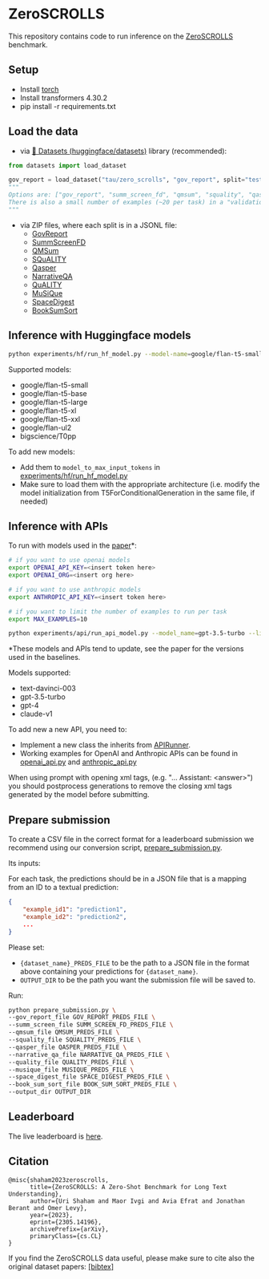 # ZeroSCROLLS

This repository contains code to run inference on the [ZeroSCROLLS](https://www.zero.scrolls-benchmark.com/) benchmark.

## Setup

* Install [torch](https://pytorch.org/get-started/locally/)
* Install transformers 4.30.2
* pip install -r requirements.txt


## Load the data
- via [🤗 Datasets (huggingface/datasets)](https://huggingface.co/datasets/tau/zero_scrolls/viewer/book_sum_sort/test) library (recommended):
```python
from datasets import load_dataset

gov_report = load_dataset("tau/zero_scrolls", "gov_report", split="test")
"""
Options are: ["gov_report", "summ_screen_fd", "qmsum", "squality", "qasper","narrative_qa", "quality", "musique", "space_digest","book_sum_sort"]
There is also a small number of examples (~20 per task) in a "validation" split, meant for eyeballing purposes
"""

```

- via ZIP files, where each split is in a JSONL file:
  - [GovReport](https://zero-scrolls-tau.s3.us-east-2.amazonaws.com/gov_report.zip)
  - [SummScreenFD](https://zero-scrolls-tau.s3.us-east-2.amazonaws.com/summ_screen_fd.zip)
  - [QMSum](https://zero-scrolls-tau.s3.us-east-2.amazonaws.com/qmsum.zip)
  - [SQuALITY](https://zero-scrolls-tau.s3.us-east-2.amazonaws.com/squality.zip)
  - [Qasper](https://zero-scrolls-tau.s3.us-east-2.amazonaws.com/qasper.zip)
  - [NarrativeQA](https://zero-scrolls-tau.s3.us-east-2.amazonaws.com/narrative_qa.zip)
  - [QuALITY](https://zero-scrolls-tau.s3.us-east-2.amazonaws.com/quality.zip)
  - [MuSiQue](https://zero-scrolls-tau.s3.us-east-2.amazonaws.com/musique.zip)
  - [SpaceDigest](https://zero-scrolls-tau.s3.us-east-2.amazonaws.com/space_digest.zip)
  - [BookSumSort](https://zero-scrolls-tau.s3.us-east-2.amazonaws.com/book_sum_sort.zip)


## Inference with Huggingface models 
```bash
python experiments/hf/run_hf_model.py --model-name=google/flan-t5-small
```

Supported models:
* google/flan-t5-small
* google/flan-t5-base
* google/flan-t5-large
* google/flan-t5-xl
* google/flan-t5-xxl
* google/flan-ul2
* bigscience/T0pp

To add new models:
* Add them to `model_to_max_input_tokens` in [experiments/hf/run_hf_model.py]((https://github.com/tau-nlp/scrolls/tree/main/baselines))
* Make sure to load them with the appropriate architecture (i.e. modify the model initialization from T5ForConditionalGeneration in the same file, if needed)

## Inference with APIs
To run with models used in the [paper](https://arxiv.org/pdf/2305.14196.pdf)*:

```bash
# if you want to use openai models
export OPENAI_API_KEY=<insert token here> 
export OPENAI_ORG=<insert org here>

# if you want to use anthropic models
export ANTHROPIC_API_KEY=<insert token here>

# if you want to limit the number of examples to run per task
export MAX_EXAMPLES=10

python experiments/api/run_api_model.py --model_name=gpt-3.5-turbo --limit_to_n_examples=$MAX_EXAMPLES
```
*These models and APIs tend to update, see the paper for the versions used in the baselines.

Models supported:
* text-davinci-003
* gpt-3.5-turbo
* gpt-4
* claude-v1

To add new a new API, you need to:
* Implement a new class the inherits from [APIRunner](https://github.com/tau-nlp/zero_scrolls/blob/main/experiments/api/api.py#L16).
* Working examples for OpenAI and Anthropic APIs can be found in [openai_api.py](https://github.com/tau-nlp/zero_scrolls/blob/main/experiments/api/openai_api.py) and [anthropic_api.py](https://github.com/tau-nlp/zero_scrolls/blob/main/experiments/api/anthropic_api.py)

When using prompt with opening xml tags, (e.g. "... Assistant: &lt;answer&gt;") you should postprocess generations to remove the closing xml tags generated by the model before submitting.

## Prepare submission
To create a CSV file in the correct format for a leaderboard submission we recommend using our conversion script, [prepare_submission.py](https://github.com/tau-nlp/zero_scrolls/blob/main/prepare_submission.py).

Its inputs:

For each task, the predictions should be in a JSON file that is a mapping from an ID to a textual prediction:
```JSON
{
    "example_id1": "prediction1",
    "example_id2": "prediction2",
    ...
}
```
Please set:
* `{dataset_name}_PREDS_FILE` to be the path to a JSON file in the format above containing your predictions for `{dataset_name}`.
* `OUTPUT_DIR` to be the path you want the submission file will be saved to.

Run:
```bash
python prepare_submission.py \
--gov_report_file GOV_REPORT_PREDS_FILE \
--summ_screen_file SUMM_SCREEN_FD_PREDS_FILE \
--qmsum_file QMSUM_PREDS_FILE \
--squality_file SQUALITY_PREDS_FILE \
--qasper_file QASPER_PREDS_FILE \
--narrative_qa_file NARRATIVE_QA_PREDS_FILE \
--quality_file QUALITY_PREDS_FILE \
--musique_file MUSIQUE_PREDS_FILE \
--space_digest_file SPACE_DIGEST_PREDS_FILE \
--book_sum_sort_file BOOK_SUM_SORT_PREDS_FILE \
--output_dir OUTPUT_DIR
```

## Leaderboard
The live leaderboard is [here](https://www.zero.scrolls-benchmark.com/leaderboard). 



## Citation
```
@misc{shaham2023zeroscrolls,
      title={ZeroSCROLLS: A Zero-Shot Benchmark for Long Text Understanding}, 
      author={Uri Shaham and Maor Ivgi and Avia Efrat and Jonathan Berant and Omer Levy},
      year={2023},
      eprint={2305.14196},
      archivePrefix={arXiv},
      primaryClass={cs.CL}
}
```
If you find the ZeroSCROLLS data useful, please make sure to cite also the original dataset papers: [[bibtex]](https://zero-scrolls-tau.s3.us-east-2.amazonaws.com/zero_scrolls_datasets.bib)
